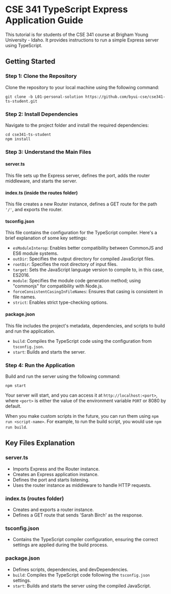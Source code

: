# CSE 341 TypeScript Express Application Guide

This tutorial is for students of the CSE 341 course at Brigham Young University - Idaho. It provides instructions to run a simple Express server using TypeScript.

## Getting Started

### Step 1: Clone the Repository

Clone the repository to your local machine using the following command:

```
git clone -b L01-personal-solution https://github.com/byui-cse/cse341-ts-student.git
```

### Step 2: Install Dependencies

Navigate to the project folder and install the required dependencies:

```
cd cse341-ts-student
npm install
```

### Step 3: Understand the Main Files

#### server.ts

This file sets up the Express server, defines the port, adds the router middleware, and starts the server.

#### index.ts (inside the routes folder)

This file creates a new Router instance, defines a GET route for the path `'/'`, and exports the router.

#### tsconfig.json

This file contains the configuration for the TypeScript compiler. Here's a brief explanation of some key settings:

- `esModuleInterop`: Enables better compatibility between CommonJS and ES6 module systems.
- `outDir`: Specifies the output directory for compiled JavaScript files.
- `rootDir`: Specifies the root directory of input files.
- `target`: Sets the JavaScript language version to compile to, in this case, ES2016.
- `module`: Specifies the module code generation method; using "commonjs" for compatibility with Node.js.
- `forceConsistentCasingInFileNames`: Ensures that casing is consistent in file names.
- `strict`: Enables strict type-checking options.

#### package.json

This file includes the project's metadata, dependencies, and scripts to build and run the application.

- `build`: Compiles the TypeScript code using the configuration from `tsconfig.json`.
- `start`: Builds and starts the server.

### Step 4: Run the Application

Build and run the server using the following command:

```
npm start
```

Your server will start, and you can access it at `http://localhost:<port>`, where `<port>` is either the value of the environment variable `PORT` or 8080 by default.

When you make custom scripts in the future, you can run them using `npm run <script-name>`. For example, to run the build script, you would use `npm run build`.

## Key Files Explanation

### server.ts

- Imports Express and the Router instance.
- Creates an Express application instance.
- Defines the port and starts listening.
- Uses the router instance as middleware to handle HTTP requests.

### index.ts (routes folder)

- Creates and exports a router instance.
- Defines a GET route that sends 'Sarah Birch' as the response.

### tsconfig.json

- Contains the TypeScript compiler configuration, ensuring the correct settings are applied during the build process.

### package.json

- Defines scripts, dependencies, and devDependencies.
- `build`: Compiles the TypeScript code following the `tsconfig.json` settings.
- `start`: Builds and starts the server using the compiled JavaScript.
